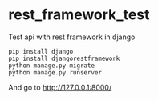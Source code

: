 # rest_framework_test
Test api with rest framework in django
```
pip install django
pip install djangorestframework
python manage.py migrate
python manage.py runserver
```
And go to http://127.0.0.1:8000/

